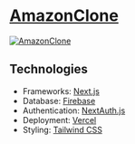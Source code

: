 # [AmazonClone](https://amazon-e-commerce.vercel.app/)
[![AmazonClone](https://www.darwinbalino.com/_next/image?url=%2F_next%2Fstatic%2Fimage%2Fpublic%2Fecommerce.7fff0b0b113242f58338aab1175dc876.png&w=828&q=75)](https://amazon-e-commerce.vercel.app/)
## Technologies
- Frameworks: [Next.js](https://nextjs.org/)
- Database: [Firebase](https://firebase.google.com/)
- Authentication: [NextAuth.js](https://next-auth.js.org/)
- Deployment: [Vercel](https://vercel.com/)
- Styling: [Tailwind CSS](https://tailwindcss.com/)
